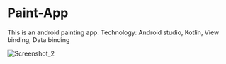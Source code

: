 # Paint-App
This is an android painting app. Technology: Android studio, Kotlin, View binding, Data binding

![Screenshot_2](https://user-images.githubusercontent.com/105268491/209926423-189ca658-26be-489b-b88a-e5e903e3891a.png)
